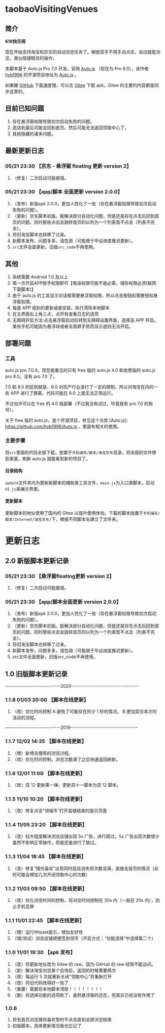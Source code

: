 # taobaoVisitingVenues

## 简介

**618快乐呀**

现在开始支持淘宝和京东的自动浏览任务了。解放双手不用手动点击，自动就能浏览，类似按键精灵的操作。

本脚本基于 Auto.js Pro 7.0 开发。官网 [Auto.js](https://pro.autojs.org/  "Auto.js") （现在为 Pro 8.0），该作者 [hyb1996](https://github.com/hyb1996) 的开源项目地址为 [Auto.js](https://github.com/hyb1996/Auto.js) 。

如果嫌 [GitHub](https://github.com/sleepybear1113/taobaoVisitingVenues) 下载速度慢，可以去 [Gitee](https://gitee.com/sleepybear1113/taobaoVisitingVenues) 下载 apk。Gitee 的主要的内容都是同步这里的。

## 目前已知问题

1. 存在悬浮窗权限导致初次启动失败的问题。
2. 逛店到最后可能会回到首页。然后可能无法返回领取中心了。
3. 其他隐藏的诸多问题。

## 最新更新日志

### 05/21 23:30 【京东 - 悬浮窗 floating 更新 version 2】

1. （修复）二次启动可能报错。

### 05/21 23:30 【app/脚本 全面更新 version 2.0.0】

1. （发布）新版apk 2.0.0，更加人性化了一些（存在悬浮窗权限导致初次启动失败的问题）。
2. （更新）京东脚本初版。能解决部分自动化问题，但是还是存在点击后回到首页的问题。同时那些点击会跳转首页的以列为一个列表暂不点击（列表不完全）。
3. 将旧淘宝脚本也转移了过来。
4. 新脚本发布，问题多多，请包涵（可能限于毕设进度推迟更新）。
5. `src`文件全面更新，旧版`src_code`不再使用。

## 其他

1. 系统需要 Android 7.0 及以上
2. 第一次开启APP授予权限即可【电话权限可能不是必需，储存权限必须(联网下载脚本)】
3. 由于 auto.js 的工具显示对话框需要悬浮窗权限，所以点击按钮前需要授权悬浮窗权限。
4. 每逢 APP 级别的更新或者安装，执行清除本地脚本
5. 在主界面右上角三点，点开有查看日志的选项
6. 无障碍开启方法:点击悬浮窗启动后转到无障碍设置界面，选择该 APP 开启。某些手机可能因为悬浮球或者全面屏手势而显示遮挡无法开启。

## 部署问题

### 工具

auto.js pro 7.0.4。现在能看见的只有 free 版的 auto.js 4.0 和收费版的 auto.js pro 8.0。没有 pro 7.0 了。

7.0 和 8.0 的区别就是，8.0 对灰产行业进行了一定的限制，所以对淘宝在内的一些 APP 进行了屏蔽，代码可能在 8.0 上面无法正常运行。

不过也许可以在 free 的 4.0 版部署（不过我没有试过，毕竟我有 pro 7.0 的账号）。

关于 free 版的 auto.js，是个开源项目，参见这个仓库 [Auto.js]: https://github.com/hyb1996/Auto.js ，里面有相关的使用。

### 主要步骤

将`src`里面的代码全部下载，放置于`手机储存/脚本/淘宝京东`目录，将全部的文件移到里面，刷新 auto.js 就能看到新的项目了。

#### 目录结构

`update`文件夹内为更新新脚本的辅助类工具文件，`main.js`为入口类脚本，启动`UI.js`来展示界面。

#### 更新脚本

更新脚本的地址使用了国内的 Gitee 以提升使用体验。下载的脚本放置于`手机储存/脚本/Internet/淘宝京东/`下，根据不同脚本名建立了文件夹。

# 更新日志

## 2.0 新版脚本更新记录

### 05/21 23:30 【悬浮窗floating更新 version 2】

1. （修复）二次启动可能报错。

### 05/21 23:30 【app/脚本全面更新 version 2.0.0】

1. （发布）新版apk 2.0.0，更加人性化了一些（存在悬浮窗权限导致初次启动失败的问题）。
2. （更新）京东脚本初版。能解决部分自动化问题，但是还是存在点击后回到首页的问题。同时那些点击会跳转首页的以列为一个列表暂不点击（列表不完全）。
3. 将旧淘宝脚本也转移了过来。
4. 新脚本发布，问题多多，请包涵（可能限于毕设进度推迟更新）。
5. src文件全面更新，旧版src_code不再使用。

## 1.0 旧版脚本更新记录

----------------------------2020----------------------------------

### 1.1.8 01/03 20:00 【脚本在线更新】

1. （改）优化时间控制 A.避免了可能存在的少 1 秒的情况。 B.更加契合本次的活动的流程。

----------------------------2019----------------------------------

### 1.1.7 12/02 14:35 【脚本在线更新】

1. （增）新增去搜索的浏览过程。
2. （改）优化时间控制，浏览次数满了之后快速返回刷新。

### 1.1.6 12/01 11:00 【脚本在线更新】

1. （改）双 12 更新第一弹，更新双十一脚本为双 12 脚本。

### 1.1.5 11/10 10:20 【脚本在线更新】

1. （改）修复点击“领喵币”打开盖楼结束的提示页面

### 1.1.4 11/05 23:20 【脚本在线更新】

1. （改）较大程度解决浏览店铺出现 5s 广告，进行跳过。5s 广告出现次数很少虽然不影响正常操作，但是还是进行了跳过。

### 1.1.3 11/04 18:45 【脚本在线更新】

1. （改）修复“猜你喜欢”出现同时逛店消失但次数没满，直接去首页的情况（此时可能会增加几次开闭领取中心的次数）

### 1.1.2 11/03 09:50 【脚本在线更新】

1. （改）优化浏览时间的控制，将浏览时间控制在 30s 内（一般在 20s 内），防止手机息屏

### 1.1.1 11/01 22:45 【脚本在线更新】

1. （增）运行中toast提示，增加友好性
2. （增/测试）浏览店铺顺便签到领币（开启方式：“功能选择”中选择第二个）

### 1.1.0 11/01 19:30 【apk 发布】

1. （改）将更新地址改为 Gitee 的 raw。因为 GitHub 的 raw 经常不能访问。
2. （新）解决淘宝浏览某个会场后，返回的时候需要两次
3. （改）每运行 5 次就重新关闭“领取中心”并重新打开
4. （改）将旧代码改得好一些了
5. （重要）需要将本地脚本清除！！！！！！！！
6. （删）将选择功能的选项砍了，虽然悬浮窗的还在，但其实已经没有作用了

### 1.0.6

1. 将去首页浏览猜你喜欢暂时不点击直到全部浏览结束
2. 初版脚本，具体更新情况我也忘记了
